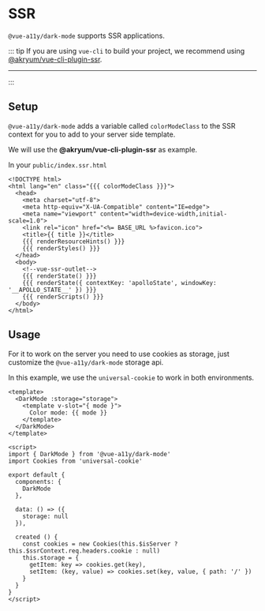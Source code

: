 # SSR

`@vue-a11y/dark-mode` supports SSR applications.

::: tip
If you are using `vue-cli` to build your project, we recommend using [@akryum/vue-cli-plugin-ssr](https://github.com/Akryum/vue-cli-plugin-ssr).  
****
:::

## Setup

`@vue-a11y/dark-mode` adds a variable called `colorModeClass` to the SSR context for you to add to your server side template.

We will use the **@akryum/vue-cli-plugin-ssr** as example.

In your `public/index.ssr.html`

```html{2}
<!DOCTYPE html>
<html lang="en" class="{{{ colorModeClass }}}">
  <head>
    <meta charset="utf-8">
    <meta http-equiv="X-UA-Compatible" content="IE=edge">
    <meta name="viewport" content="width=device-width,initial-scale=1.0">
    <link rel="icon" href="<%= BASE_URL %>favicon.ico">
    <title>{{ title }}</title>
    {{{ renderResourceHints() }}}
    {{{ renderStyles() }}}
  </head>
  <body>
    <!--vue-ssr-outlet-->
    {{{ renderState() }}}
    {{{ renderState({ contextKey: 'apolloState', windowKey: '__APOLLO_STATE__' }) }}}
    {{{ renderScripts() }}}
  </body>
</html>
```

## Usage

For it to work on the server you need to use cookies as storage, just customize the `@vue-a11y/dark-mode` storage api.

In this example, we use the `universal-cookie` to work in both environments.

```vue{2,10,11,15,19,23,24,25,26,27}
<template>
  <DarkMode :storage="storage">
    <template v-slot="{ mode }">
      Color mode: {{ mode }}
    </template>
  </DarkMode>
</template>

<script>
import { DarkMode } from '@vue-a11y/dark-mode'
import Cookies from 'universal-cookie'

export default {
  components: {
    DarkMode
  },

  data: () => ({
    storage: null
  }),

  created () {
    const cookies = new Cookies(this.$isServer ? this.$ssrContext.req.headers.cookie : null)
    this.storage = {
      getItem: key => cookies.get(key),
      setItem: (key, value) => cookies.set(key, value, { path: '/' })
    }
  }
}
</script>
```